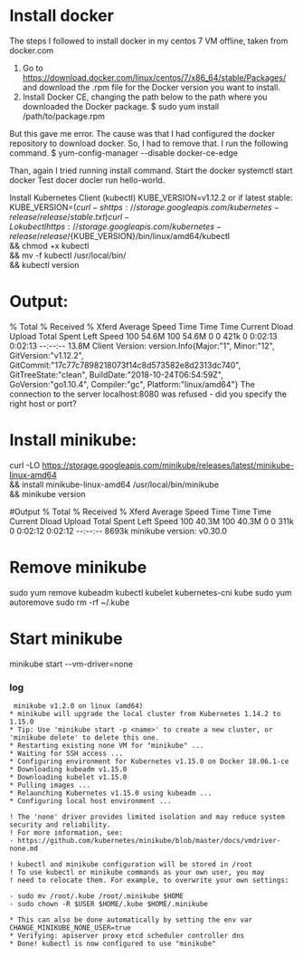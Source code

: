 # Install docker
The steps I followed to install docker in my centos 7 VM offline, taken from docker.com
  1. Go to https://download.docker.com/linux/centos/7/x86_64/stable/Packages/ and download the .rpm file for the Docker version you want to install.
  2. Install Docker CE, changing the path below to the path where you downloaded the Docker package.
      $ sudo yum install /path/to/package.rpm
      
 But this gave me error. The cause was that I had configured the docker repository to download docker. So, I had to remove that. I run the
 following command.
      $ yum-config-manager --disable docker-ce-edge

Than, again I tried running install command.
Start the docker
        systemctl start docker
Test docer docler run hello-world.

Install Kubernetes Client (kubectl)
KUBE_VERSION=v1.12.2
or if latest stable: 
KUBE_VERSION=$(curl -s https://storage.googleapis.com/kubernetes-release/release/stable.txt)
curl -Lo kubectl https://storage.googleapis.com/kubernetes-release/release/${KUBE_VERSION}/bin/linux/amd64/kubectl \
  && chmod +x kubectl \
  && mv -f kubectl /usr/local/bin/ \
  && kubectl version

# Output:
% Total    % Received % Xferd  Average Speed   Time    Time     Time  Current
                                 Dload  Upload   Total   Spent    Left  Speed
100 54.6M  100 54.6M    0     0   421k      0  0:02:13  0:02:13 --:--:-- 13.8M
Client Version: version.Info{Major:"1", Minor:"12", GitVersion:"v1.12.2", GitCommit:"17c77c7898218073f14c8d573582e8d2313dc740", GitTreeState:"clean", BuildDate:"2018-10-24T06:54:59Z", GoVersion:"go1.10.4", Compiler:"gc", Platform:"linux/amd64"}
The connection to the server localhost:8080 was refused - did you specify the right host or port?

# Install minikube:
curl -LO https://storage.googleapis.com/minikube/releases/latest/minikube-linux-amd64  \
  && install minikube-linux-amd64 /usr/local/bin/minikube \
  && minikube version

#Output
% Total    % Received % Xferd  Average Speed   Time    Time     Time  Current
                                 Dload  Upload   Total   Spent    Left  Speed
100 40.3M  100 40.3M    0     0   311k      0  0:02:12  0:02:12 --:--:-- 8693k
minikube version: v0.30.0

# Remove minikube
sudo yum remove kubeadm kubectl kubelet kubernetes-cni kube
sudo yum autoremove
sudo rm -rf ~/.kube

# Start minikube
minikube start --vm-driver=none

### log
  ```
   minikube v1.2.0 on linux (amd64)
* minikube will upgrade the local cluster from Kubernetes 1.14.2 to 1.15.0
* Tip: Use 'minikube start -p <name>' to create a new cluster, or 'minikube delete' to delete this one.
* Restarting existing none VM for "minikube" ...
* Waiting for SSH access ...
* Configuring environment for Kubernetes v1.15.0 on Docker 18.06.1-ce
* Downloading kubeadm v1.15.0
* Downloading kubelet v1.15.0
* Pulling images ...
* Relaunching Kubernetes v1.15.0 using kubeadm ...
* Configuring local host environment ...

! The 'none' driver provides limited isolation and may reduce system security and reliability.
! For more information, see:
  - https://github.com/kubernetes/minikube/blob/master/docs/vmdriver-none.md

! kubectl and minikube configuration will be stored in /root
! To use kubectl or minikube commands as your own user, you may
! need to relocate them. For example, to overwrite your own settings:

  - sudo mv /root/.kube /root/.minikube $HOME
  - sudo chown -R $USER $HOME/.kube $HOME/.minikube

* This can also be done automatically by setting the env var CHANGE_MINIKUBE_NONE_USER=true
* Verifying: apiserver proxy etcd scheduler controller dns
* Done! kubectl is now configured to use "minikube"

  ```
